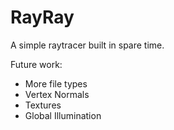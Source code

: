 # RayRay

A simple raytracer built in spare time.

Future work:
* More file types
* Vertex Normals
* Textures
* Global Illumination
